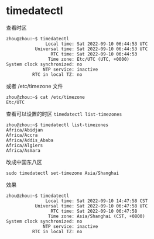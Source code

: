 # timedatectl

查看时区

```shell
zhou@zhou:~$ timedatectl
               Local time: Sat 2022-09-10 06:44:53 UTC
           Universal time: Sat 2022-09-10 06:44:53 UTC
                 RTC time: Sat 2022-09-10 06:44:53
                Time zone: Etc/UTC (UTC, +0000)
System clock synchronized: no
              NTP service: inactive
          RTC in local TZ: no
```

或者 /etc/timezone 文件

```shell
zhou@zhou:~$ cat /etc/timezone
Etc/UTC
```

查看可以设置的时区 `timedatectl list-timezones`

```shell
zhou@zhou:~$ timedatectl list-timezones
Africa/Abidjan
Africa/Accra
Africa/Addis_Ababa
Africa/Algiers
Africa/Asmara
```

改成中国东八区

```
sudo timedatectl set-timezone Asia/Shanghai
```

效果

```shell
zhou@zhou:~$ timedatectl
               Local time: Sat 2022-09-10 14:47:58 CST
           Universal time: Sat 2022-09-10 06:47:58 UTC
                 RTC time: Sat 2022-09-10 06:47:58
                Time zone: Asia/Shanghai (CST, +0800)
System clock synchronized: no
              NTP service: inactive
          RTC in local TZ: no
```
